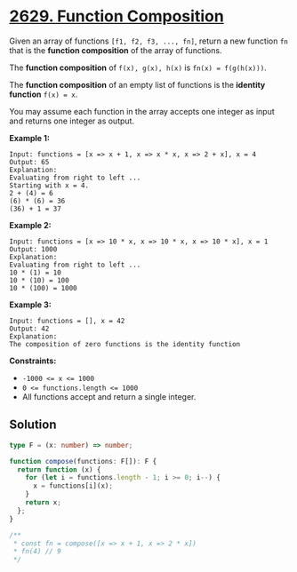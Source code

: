 # [2629. Function Composition](https://leetcode.com/problems/function-composition/)

Given an array of functions `[f1, f2, f3, ..., fn]`, return a new function `fn` that is the **function composition** of the array of functions.

The **function composition** of `f(x), g(x), h(x)` is `fn(x) = f(g(h(x)))`.

The **function composition** of an empty list of functions is the **identity function** `f(x) = x`.

You may assume each function in the array accepts one integer as input and returns one integer as output.

**Example 1:**

```
Input: functions = [x => x + 1, x => x * x, x => 2 + x], x = 4
Output: 65
Explanation:
Evaluating from right to left ...
Starting with x = 4.
2 + (4) = 6
(6) * (6) = 36
(36) + 1 = 37
```

**Example 2:**

```
Input: functions = [x => 10 * x, x => 10 * x, x => 10 * x], x = 1
Output: 1000
Explanation:
Evaluating from right to left ...
10 * (1) = 10
10 * (10) = 100
10 * (100) = 1000
```

**Example 3:**

```
Input: functions = [], x = 42
Output: 42
Explanation:
The composition of zero functions is the identity function
```

**Constraints:**

- `-1000 <= x <= 1000`
- `0 <= functions.length <= 1000`
- All functions accept and return a single integer.

## Solution

```ts
type F = (x: number) => number;

function compose(functions: F[]): F {
  return function (x) {
    for (let i = functions.length - 1; i >= 0; i--) {
      x = functions[i](x);
    }
    return x;
  };
}

/**
 * const fn = compose([x => x + 1, x => 2 * x])
 * fn(4) // 9
 */
```
